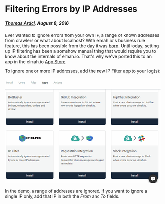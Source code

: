 # Filtering Errors by IP Addresses

##### [Thomas Ardal](http://elmah.io/about/), August 8, 2016

Ever wanted to ignore errors from your own IP, a range of known addresses from crawlers or what about localhost? With elmah.io's business rule feature, this has been possible from the day it was [born](https://blog.elmah.io/elmah-io-20131227-released/). Until today, setting up IP filtering has been a somehow manual thing that would require you to know about the internals of elmah.io. That's why we've ported this to an app in the elmah.io [App Store](https://elmah.io/features/appstore).

To ignore one or more IP addresses, add the new IP Filter app to your log(s):

![IP Filter App](images/ipfilter.gif)

In the demo, a range of addresses are ignored. If you want to ignore a single IP only, add that IP in both the *From* and *To* fields.